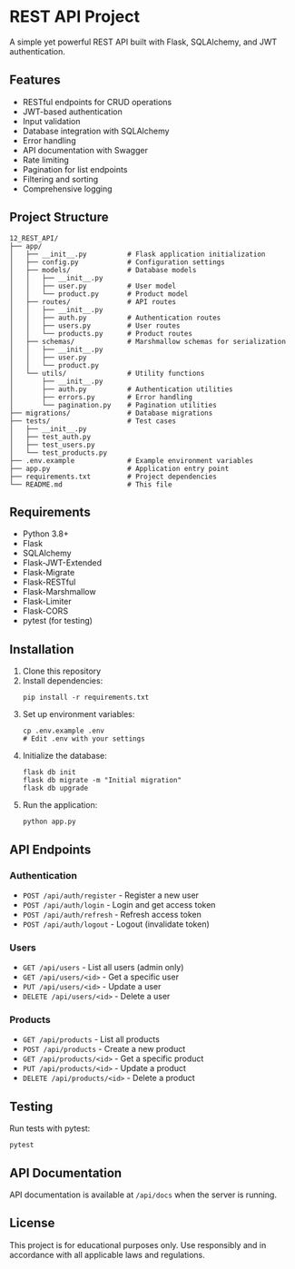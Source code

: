 # REST API Project

A simple yet powerful REST API built with Flask, SQLAlchemy, and JWT authentication.

## Features

- RESTful endpoints for CRUD operations
- JWT-based authentication
- Input validation
- Database integration with SQLAlchemy
- Error handling
- API documentation with Swagger
- Rate limiting
- Pagination for list endpoints
- Filtering and sorting
- Comprehensive logging

## Project Structure

```
12_REST_API/
├── app/
│   ├── __init__.py          # Flask application initialization
│   ├── config.py            # Configuration settings
│   ├── models/              # Database models
│   │   ├── __init__.py
│   │   ├── user.py          # User model
│   │   └── product.py       # Product model
│   ├── routes/              # API routes
│   │   ├── __init__.py
│   │   ├── auth.py          # Authentication routes
│   │   ├── users.py         # User routes
│   │   └── products.py      # Product routes
│   ├── schemas/             # Marshmallow schemas for serialization
│   │   ├── __init__.py
│   │   ├── user.py
│   │   └── product.py
│   └── utils/               # Utility functions
│       ├── __init__.py
│       ├── auth.py          # Authentication utilities
│       ├── errors.py        # Error handling
│       └── pagination.py    # Pagination utilities
├── migrations/              # Database migrations
├── tests/                   # Test cases
│   ├── __init__.py
│   ├── test_auth.py
│   ├── test_users.py
│   └── test_products.py
├── .env.example             # Example environment variables
├── app.py                   # Application entry point
├── requirements.txt         # Project dependencies
└── README.md                # This file
```

## Requirements

- Python 3.8+
- Flask
- SQLAlchemy
- Flask-JWT-Extended
- Flask-Migrate
- Flask-RESTful
- Flask-Marshmallow
- Flask-Limiter
- Flask-CORS
- pytest (for testing)

## Installation

1. Clone this repository
2. Install dependencies:
   ```
   pip install -r requirements.txt
   ```
3. Set up environment variables:
   ```
   cp .env.example .env
   # Edit .env with your settings
   ```
4. Initialize the database:
   ```
   flask db init
   flask db migrate -m "Initial migration"
   flask db upgrade
   ```
5. Run the application:
   ```
   python app.py
   ```

## API Endpoints

### Authentication

- `POST /api/auth/register` - Register a new user
- `POST /api/auth/login` - Login and get access token
- `POST /api/auth/refresh` - Refresh access token
- `POST /api/auth/logout` - Logout (invalidate token)

### Users

- `GET /api/users` - List all users (admin only)
- `GET /api/users/<id>` - Get a specific user
- `PUT /api/users/<id>` - Update a user
- `DELETE /api/users/<id>` - Delete a user

### Products

- `GET /api/products` - List all products
- `POST /api/products` - Create a new product
- `GET /api/products/<id>` - Get a specific product
- `PUT /api/products/<id>` - Update a product
- `DELETE /api/products/<id>` - Delete a product

## Testing

Run tests with pytest:

```
pytest
```

## API Documentation

API documentation is available at `/api/docs` when the server is running.

## License

This project is for educational purposes only. Use responsibly and in accordance with all applicable laws and regulations. 